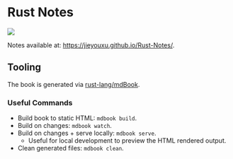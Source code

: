 # Rust Notes

![](https://github.com/jieyouxu/Rust-Notes/workflows/notes-gh-pages/badge.svg)

Notes available at: https://jieyouxu.github.io/Rust-Notes/.

## Tooling

The book is generated via [rust-lang/mdBook](https://github.com/rust-lang/mdBook).

### Useful Commands

- Build book to static HTML: `mdbook build`.
- Build on changes: `mdbook watch`.
- Build on changes + serve locally: `mdbook serve`.
	+ Useful for local development to preview the HTML rendered output.
- Clean generated files: `mdbook clean`.
